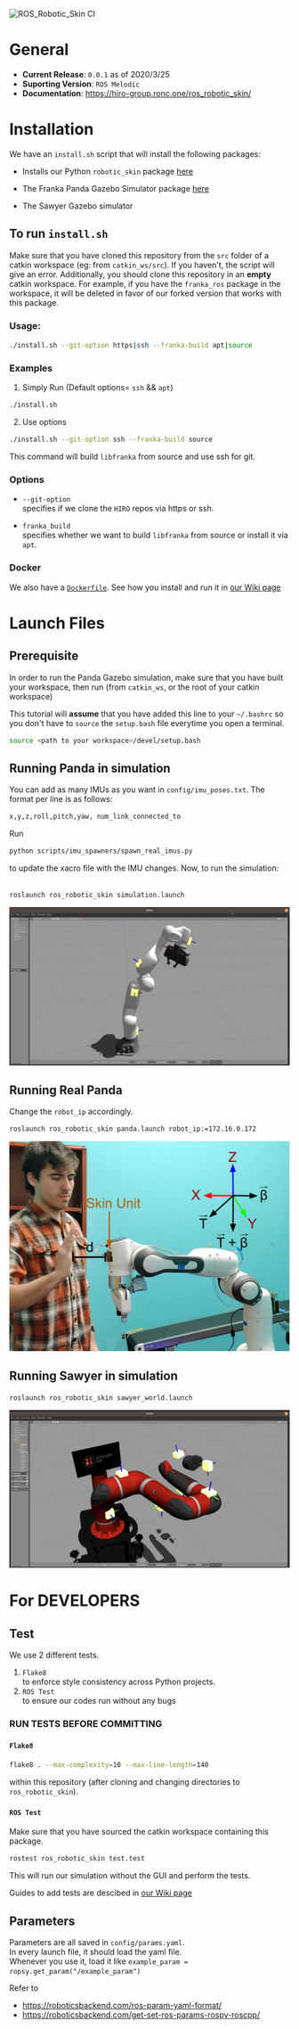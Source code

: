 ![ROS_Robotic_Skin CI](https://github.com/HIRO-group/ros_robotic_skin/workflows/ROS_Robotic_Skin%20CI/badge.svg)

# General
- **Current Release**: `0.0.1` as of 2020/3/25
- **Suporting Version**: `ROS Melodic`
- **Documentation**: https://hiro-group.ronc.one/ros_robotic_skin/

# Installation

We have an `install.sh` script that will install the following packages:

- Installs our Python `robotic_skin` package [here](https://github.com/HIRO-group/robotic_skin)

- The Franka Panda Gazebo Simulator package [here](https://github.com/HIRO-group/panda_simulation)

- The Sawyer Gazebo simulator

## To run `install.sh`
Make sure that you have cloned this repository from the `src` folder of a catkin workspace (eg: from `catkin_ws/src`). If you haven't, the script will give an error.
Additionally, you should clone this repository in an **empty** catkin workspace. For example, if you have the `franka_ros` package in the workspace, it will be deleted in favor of our forked version that works with this package.

### Usage:
```sh
./install.sh --git-option https|ssh --franka-build apt|source
```

### Examples
1. Simply Run (Default options= `ssh` && `apt`)
```sh
./install.sh
```

2. Use options
```sh
./install.sh --git-option ssh --franka-build source
```
This command will build `libfranka` from source and use ssh for git.

### Options
- `--git-option` <br>
specifies if we clone the `HIRO` repos via https or ssh.

- `franka_build` <br>
specifies whether we want to build `libfranka` from source or install it via `apt`.

### Docker
We also have a [`Dockerfile`](https://github.com/HIRO-group/ros_robotic_skin/blob/master/Dockerfile). See how you install and run it in [our Wiki page](https://github.com/HIRO-group/ros_robotic_skin/wiki/Running-on-Docker)

# Launch Files
## Prerequisite
In order to run the Panda Gazebo simulation, make sure that you have built your workspace, then run (from `catkin_ws`, or the root of your catkin workspace)

This tutorial will **assume** that you have added this line to your `~/.bashrc` so you don't have to `source` the `setup.bash` file everytime you open
a terminal.

```sh
source <path to your workspace>/devel/setup.bash
```

## Running Panda in simulation
You can add as many IMUs as you want in `config/imu_poses.txt`.
The format per line is as follows:

```sh
x,y,z,roll,pitch,yaw, num_link_connected_to
```

Run

```sh
python scripts/imu_spawners/spawn_real_imus.py
```

to update the xacro file with the IMU changes. Now, to run the simulation:

```sh

roslaunch ros_robotic_skin simulation.launch
```

![](images/panda_example.png)


## Running Real Panda
Change the `robot_ip` accordingly.
```sh
roslaunch ros_robotic_skin panda.launch robot_ip:=172.16.0.172
```

![](images/real_panda.jpg)

## Running Sawyer in simulation
```sh
roslaunch ros_robotic_skin sawyer_world.launch
```

![](images/sawyer_example.png)

# For DEVELOPERS
## Test
We use 2 different tests.
1. `Flake8` <br>
to enforce style consistency across Python projects.
2. `ROS Test` <br>
to ensure our codes run without any bugs

### RUN TESTS BEFORE COMMITTING
#### `Flake8`
```sh
flake8 . --max-complexity=10 --max-line-length=140
```
within this repository (after cloning and changing directories to `ros_robotic_skin`).

#### `ROS Test`
Make sure that you have sourced the catkin workspace containing this package.
```sh
rostest ros_robotic_skin test.test
```
This will run our simulation without the GUI and perform the tests.

Guides to add tests are descibed in [our Wiki page](https://github.com/HIRO-group/ros_robotic_skin/wiki/How-to-add-test)


## Parameters
Parameters are all saved in `config/params.yaml`. <br>
In every launch file, it should load the yaml file. <br>
Whenever you use it, load it like `example_param = ropsy.get_param("/example_param")`

Refer to
- https://roboticsbackend.com/ros-param-yaml-format/
- https://roboticsbackend.com/get-set-ros-params-rospy-roscpp/
